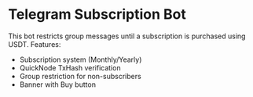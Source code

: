 # Telegram Subscription Bot

This bot restricts group messages until a subscription is purchased using USDT.
Features:
- Subscription system (Monthly/Yearly)
- QuickNode TxHash verification
- Group restriction for non-subscribers
- Banner with Buy button
